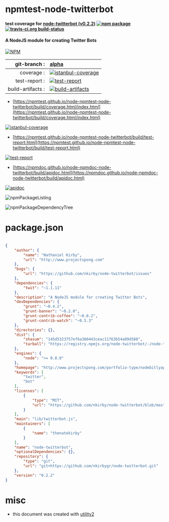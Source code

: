 # npmtest-node-twitterbot

#### test coverage for  [node-twitterbot (v0.2.2)](http://www.projectspong.com/portfolio-type/nodebitlyapi/)  [![npm package](https://img.shields.io/npm/v/npmtest-node-twitterbot.svg?style=flat-square)](https://www.npmjs.org/package/npmtest-node-twitterbot) [![travis-ci.org build-status](https://api.travis-ci.org/npmtest/node-npmtest-node-twitterbot.svg)](https://travis-ci.org/npmtest/node-npmtest-node-twitterbot)

#### A NodeJS module for creating Twitter Bots

[![NPM](https://nodei.co/npm/node-twitterbot.png?downloads=true&downloadRank=true&stars=true)](https://www.npmjs.com/package/node-twitterbot)

| git-branch : | [alpha](https://github.com/npmtest/node-npmtest-node-twitterbot/tree/alpha)|
|--:|:--|
| coverage : | [![istanbul-coverage](https://npmtest.github.io/node-npmtest-node-twitterbot/build/coverage.badge.svg)](https://npmtest.github.io/node-npmtest-node-twitterbot/build/coverage.html/index.html)|
| test-report : | [![test-report](https://npmtest.github.io/node-npmtest-node-twitterbot/build/test-report.badge.svg)](https://npmtest.github.io/node-npmtest-node-twitterbot/build/test-report.html)|
| build-artifacts : | [![build-artifacts](https://npmtest.github.io/node-npmtest-node-twitterbot/glyphicons_144_folder_open.png)](https://github.com/npmtest/node-npmtest-node-twitterbot/tree/gh-pages/build)|

- [https://npmtest.github.io/node-npmtest-node-twitterbot/build/coverage.html/index.html](https://npmtest.github.io/node-npmtest-node-twitterbot/build/coverage.html/index.html)

[![istanbul-coverage](https://npmtest.github.io/node-npmtest-node-twitterbot/build/screenCapture.buildCi.browser.%252Ftmp%252Fbuild%252Fcoverage.lib.html.png)](https://npmtest.github.io/node-npmtest-node-twitterbot/build/coverage.html/index.html)

- [https://npmtest.github.io/node-npmtest-node-twitterbot/build/test-report.html](https://npmtest.github.io/node-npmtest-node-twitterbot/build/test-report.html)

[![test-report](https://npmtest.github.io/node-npmtest-node-twitterbot/build/screenCapture.buildCi.browser.%252Ftmp%252Fbuild%252Ftest-report.html.png)](https://npmtest.github.io/node-npmtest-node-twitterbot/build/test-report.html)

- [https://npmdoc.github.io/node-npmdoc-node-twitterbot/build/apidoc.html](https://npmdoc.github.io/node-npmdoc-node-twitterbot/build/apidoc.html)

[![apidoc](https://npmdoc.github.io/node-npmdoc-node-twitterbot/build/screenCapture.buildCi.browser.%252Ftmp%252Fbuild%252Fapidoc.html.png)](https://npmdoc.github.io/node-npmdoc-node-twitterbot/build/apidoc.html)

![npmPackageListing](https://npmtest.github.io/node-npmtest-node-twitterbot/build/screenCapture.npmPackageListing.svg)

![npmPackageDependencyTree](https://npmtest.github.io/node-npmtest-node-twitterbot/build/screenCapture.npmPackageDependencyTree.svg)



# package.json

```json

{
    "author": {
        "name": "Nathaniel Kirby",
        "url": "http://www.projectspong.com"
    },
    "bugs": {
        "url": "https://github.com/nkirby/node-twitterbot/issues"
    },
    "dependencies": {
        "twit": "~1.1.11"
    },
    "description": "A NodeJS module for creating Twitter Bots",
    "devDependencies": {
        "grunt": "~0.4.2",
        "grunt-banner": "~0.2.0",
        "grunt-contrib-coffee": "~0.8.2",
        "grunt-contrib-watch": "~0.5.3"
    },
    "directories": {},
    "dist": {
        "shasum": "145d5323757ef6a380443ceac11763b54a09d588",
        "tarball": "https://registry.npmjs.org/node-twitterbot/-/node-twitterbot-0.2.2.tgz"
    },
    "engines": {
        "node": ">= 0.8.0"
    },
    "homepage": "http://www.projectspong.com/portfolio-type/nodebitlyapi/",
    "keywords": [
        "twitter",
        "bot"
    ],
    "licenses": [
        {
            "type": "MIT",
            "url": "https://github.com/nkirby/node-twitterbot/blob/master/LICENSE"
        }
    ],
    "main": "lib/twitterbot.js",
    "maintainers": [
        {
            "name": "thenatekirby"
        }
    ],
    "name": "node-twitterbot",
    "optionalDependencies": {},
    "repository": {
        "type": "git",
        "url": "git+https://github.com/nkirbygr/node-twitterbot.git"
    },
    "version": "0.2.2"
}
```



# misc
- this document was created with [utility2](https://github.com/kaizhu256/node-utility2)
